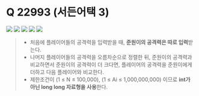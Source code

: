 # Q 22993 (서든어택 3)

<img src="https://img.shields.io/badge/Level-Silver 4-lightgrey"> <img src="https://img.shields.io/badge/Memory-2560%20KB-blue"> <img src="https://img.shields.io/badge/Time-32%20ms-brightgreen"> <img src="https://img.shields.io/badge/Length-541%20B-red"> <img src="https://img.shields.io/badge/Language-C-blueviolet">



> - 처음에 플레이어들의 공격력을 입력받을 때, **준원이의 공격력은 따로 입력**받는다.
> - 나머지 플레이어들의 공격력을 오름차순으로 정렬한 뒤, 준원이의 공격력과 비교하면서 준원이의 공격력이 더 크다면, 플레이어의 공격력을 준원이에게 더하고 다음 플레이어와 비교한다.
> - 제한조건이 (1 ≤ N ≤ 100,000), (1 ≤ Ai ≤ 1,000,000,000) 이므로 **int가 아닌 long long 자료형을 사용**한다.
